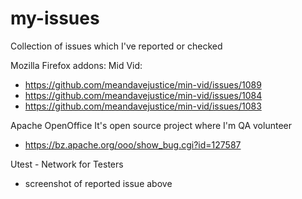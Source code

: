 # my-issues
Collection of issues which I've reported or checked


Mozilla Firefox addons: Mid Vid: 
  * https://github.com/meandavejustice/min-vid/issues/1089
  * https://github.com/meandavejustice/min-vid/issues/1084
  * https://github.com/meandavejustice/min-vid/issues/1083
  
  
Apache OpenOffice 
It's open source project where I'm QA volunteer 
  * https://bz.apache.org/ooo/show_bug.cgi?id=127587
  
  
Utest - Network for Testers
  * screenshot of reported issue above
